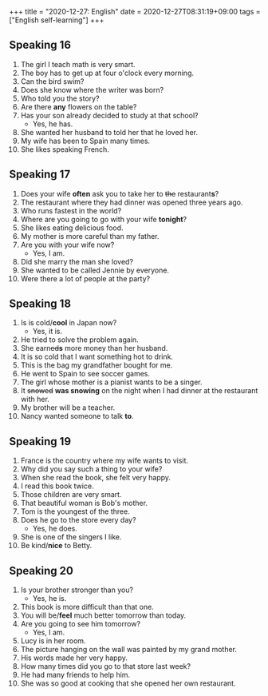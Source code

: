 +++
title =  "2020-12-27: English"
date = 2020-12-27T08:31:19+09:00
tags = ["English self-learning"]
+++

## Speaking 16

1. The girl I teach math is very smart. 
2. The boy has to get up at four o'clock every morning.
3. Can the bird swim?
4. Does she know where the writer was born?
5. Who told you the story?
6. Are there **any** flowers on the table?
7. Has your son already decided to study at that school?
    - Yes, he has.
8. She wanted her husband to told her that he loved her.
9. My wife has been to Spain many times.
10. She likes speaking French.


## Speaking 17

1. Does your wife **often** ask you to take her to ~~the~~ restaurant**s**?
2. The restaurant where they had dinner was opened three years ago.
3. Who runs fastest in the world?
4. Where are you going to go with your wife **tonight**?
5. She likes eating delicious food.
6. My mother is more careful than my father.
7. Are you with your wife now?
    - Yes, I am.
8. Did she marry the man she loved?
9. She wanted to be called Jennie by everyone.
10. Were there a lot of people at the party?

## Speaking 18

1. Is is cold/**cool** in Japan now?
    - Yes, it is.
2. He tried to solve the problem again.
3. She earn~~ed~~**s** more money than her husband.
4. It is so cold that I want something hot to drink.
5. This is the bag my grandfather bought for me.
6. He went to Spain to see soccer games.
7. The girl whose mother is a pianist wants to be a singer.
8. It ~~snowed~~ **was snowing** on the night when I had dinner at the restaurant with her.
9. My brother will be a teacher.
10. Nancy wanted someone to talk **to**.

## Speaking 19

1. France is the country where my wife wants to visit.
2. Why did you say such a thing to your wife?
3. When she read the book, she felt very happy.
4. I read this book twice.
5. Those children are very smart.
6. That beautiful woman is Bob's mother.
7. Tom is the youngest of the three.
8. Does he go to the store every day?
    - Yes, he does.
9. She is one of the singers I like.
10. Be kind/**nice** to Betty.

## Speaking 20

1. Is your brother stronger than you?
    - Yes, he is.
2. This book is more difficult than that one.
3. You will be/**feel** much better tomorrow than today.
4. Are you going to see him tomorrow?
    - Yes, I am.
5. Lucy is in her room.
6. The picture hanging on the wall was painted by my grand mother.
7. His words made her very happy.
8. How many times did you go to that store last week?
9. He had many friends to help him.
10. She was so good at cooking that she opened her own restaurant.

